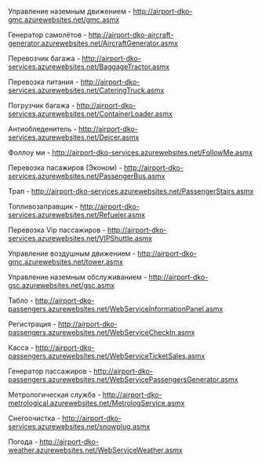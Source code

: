 ﻿Управление наземным движением - http://airport-dko-gmc.azurewebsites.net/gmc.asmx

Генератор самолётов - http://airport-dko-aircraft-generator.azurewebsites.net/AircraftGenerator.asmx

Перевозчик багажа - http://airport-dko-services.azurewebsites.net/BaggageTractor.asmx

Перевозка питания - http://airport-dko-services.azurewebsites.net/CateringTruck.asmx

Погрузчик багажа - http://airport-dko-services.azurewebsites.net/ContainerLoader.asmx

Антиобледенитель - http://airport-dko-services.azurewebsites.net/Deicer.asmx

Фоллоу ми - http://airport-dko-services.azurewebsites.net/FollowMe.asmx

Перевозка пасажиров (Эконом) - http://airport-dko-services.azurewebsites.net/PassengerBus.asmx

Трап - http://airport-dko-services.azurewebsites.net/PassengerStairs.asmx

Топливозаправщик - http://airport-dko-services.azurewebsites.net/Refueler.asmx

Перевозка Vip пассажиров - http://airport-dko-services.azurewebsites.net/VIPShuttle.asmx

Управление воздушным движением - http://airport-dko-gmc.azurewebsites.net/tower.asmx

Управление наземным обслуживанием - http://airport-dko-gsc.azurewebsites.net/gsc.asmx

Табло - http://airport-dko-passengers.azurewebsites.net/WebServiceInformationPanel.asmx

Регистрация - http://airport-dko-passengers.azurewebsites.net/WebServiceCheckIn.asmx

Касса - http://airport-dko-passengers.azurewebsites.net/WebServiceTicketSales.asmx

Генератор пассажиров - http://airport-dko-passengers.azurewebsites.net/WebServicePassengersGenerator.asmx

Метрологическая служба - http://airport-dko-metrological.azurewebsites.net/MetrologService.asmx

Снегоочистка - http://airport-dko-services.azurewebsites.net/snowplug.asmx

Погода - http://airport-dko-weather.azurewebsites.net/WebServiceWeather.asmx
